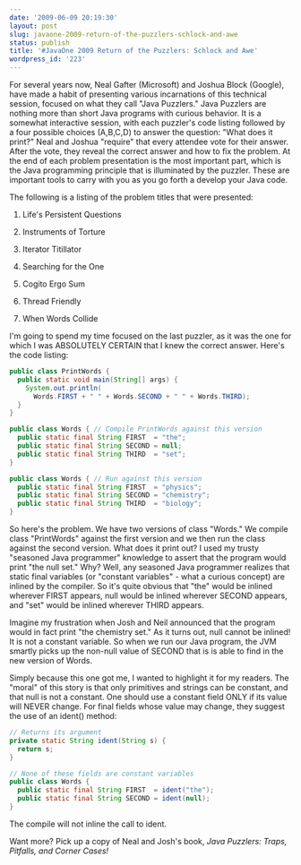 ```yaml
---
date: '2009-06-09 20:19:30'
layout: post
slug: javaone-2009-return-of-the-puzzlers-schlock-and-awe
status: publish
title: '#JavaOne 2009 Return of the Puzzlers: Schlock and Awe'
wordpress_id: '223'
---
```



For several years now, Neal Gafter (Microsoft) and Joshua Block (Google), have made a habit of presenting various incarnations of this technical session, focused on what they call "Java Puzzlers." Java Puzzlers are nothing more than short Java programs with curious behavior. It is a somewhat interactive session, with each puzzler's code listing followed by a four possible choices (A,B,C,D) to answer the question: "What does it print?" Neal and Joshua "require" that every attendee vote for their answer. After the vote, they reveal the correct answer and how to fix the problem. At the end of each problem presentation is the most important part, which is the Java programming principle that is illuminated by the puzzler. These are important tools to carry with you as you go forth a develop your Java code.

The following is a listing of the problem titles that were presented:




	
  1. Life's Persistent Questions

	
  2. Instruments of Torture

	
  3. Iterator Titillator

	
  4. Searching for the One

	
  5. Cogito Ergo Sum

	
  6. Thread Friendly

	
  7. When Words Collide



I'm going to spend my time focused on the last puzzler, as it was the one for which I was ABSOLUTELY CERTAIN that I knew the correct answer. Here's the code listing:


    
``` java    
public class PrintWords {
  public static void main(String[] args) {
    System.out.println(
      Words.FIRST + " " + Words.SECOND + " " + Words.THIRD);
  }
}

public class Words { // Compile PrintWords against this version
  public static final String FIRST  = "the";
  public static final String SECOND = null;
  public static final String THIRD  = "set";
}

public class Words { // Run against this version
  public static final String FIRST  = "physics";
  public static final String SECOND = "chemistry";
  public static final String THIRD  = "biology";
}
```


So here's the problem. We have two versions of class "Words." We compile class "PrintWords" against the first version and we then run the class against the second version. What does it print out? I used my trusty "seasoned Java programmer" knowledge to assert that the program would print "the null set." Why? Well, any seasoned Java programmer realizes that static final variables (or "constant variables" - what a curious concept) are inlined by the compiler. So it's quite obvious that "the" would be inlined wherever FIRST appears, null would be inlined wherever SECOND appears, and "set" would be inlined wherever THIRD appears.

Imagine my frustration when Josh and Neil announced that the program would in fact print "the chemistry set." As it turns out, null cannot be inlined! It is not a constant variable. So when we run our Java program, the JVM smartly picks up the non-null value of SECOND that is is able to find in the new version of Words.

Simply because this one got me, I wanted to highlight it for my readers. The "moral" of this story is that only primitives and strings can be constant, and that null is not a constant. One should use a constant field ONLY if its value will NEVER change. For final fields whose value may change, they suggest the use of an ident() method:


    
``` java 
// Returns its argument
private static String ident(String s) {
  return s;
}

// None of these fields are constant variables
public class Words {
  public static final String FIRST  = ident("the");
  public static final String SECOND = ident(null);
}
```    



The compile will not inline the call to ident.

Want more? Pick up a copy of Neal and Josh's book, _Java Puzzlers: Traps, Pitfalls, and Corner Cases!_
